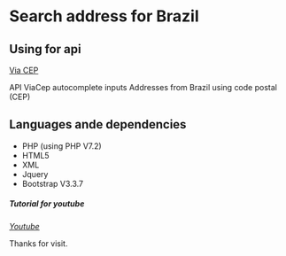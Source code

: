 # Search address for Brazil

## Using for api 
[Via CEP](https://viacep.com.br)

API ViaCep autocomplete inputs Addresses from Brazil using code postal (CEP)
## Languages ande dependencies
- PHP (using PHP V7.2)
- HTML5
- XML
- Jquery
- Bootstrap V3.3.7


##### Tutorial for youtube
[_Youtube_](https://youtube.com)

Thanks for visit.
